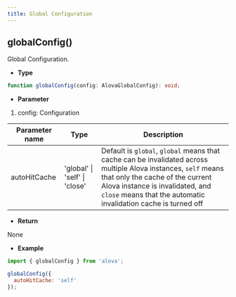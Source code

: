```yaml
---
title: Global Configuration
---
```


## globalConfig()

Global Configuration.

- **Type**

```ts
function globalConfig(config: AlovaGlobalConfig): void;
```

- **Parameter**

1. config: Configuration

| Parameter name | Type                          | Description                                                                                                                                                                                                                                             |
| -------------- | ----------------------------- | ------------------------------------------------------------------------------------------------------------------------------------------------------------------------------------------------------------------------------------------------------- |
| autoHitCache   | 'global' \| 'self' \| 'close' | Default is `global`, `global` means that cache can be invalidated across multiple Alova instances, `self` means that only the cache of the current Alova instance is invalidated, and `close` means that the automatic invalidation cache is turned off |

- **Return**

None

- **Example**

```js
import { globalConfig } from 'alova';

globalConfig({
  autoHitCache: 'self'
});
```
